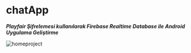 # chatApp

**_Playfair Şifrelemesi kullanılarak Firebase Realtime Database ile Android Uygulama Geliştirme_**


![homeproject](https://user-images.githubusercontent.com/13876601/84409237-d40af500-ac15-11ea-86fc-b0557d9ea67c.PNG)
